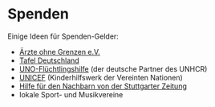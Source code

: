 Spenden
=======

Einige Ideen für Spenden-Gelder:

- [Ärzte ohne Grenzen e.V.](https://www.aerzte-ohne-grenzen.de/)
- [Tafel Deutschland](https://www.tafel.de/)
- [UNO-Flüchtlingshilfe](https://www.uno-fluechtlingshilfe.de/) (der deutsche Partner des UNHCR)
- [UNICEF](https://www.unicef.de/) (Kinderhilfswerk der Vereinten Nationen)
- [Hilfe für den Nachbarn von der Stuttgarter Zeitung](https://www.stuttgarter-zeitung.de/stz-hilfe)
- lokale Sport- und Musikvereine

